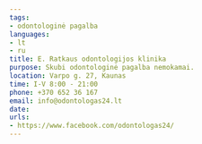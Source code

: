 ```yaml
---
tags:
- odontologinė pagalba
languages:
- lt
- ru
title: E. Ratkaus odontologijos klinika
purpose: Skubi odontologinė pagalba nemokamai.
location: Varpo g. 27, Kaunas
time: I-V 8:00 - 21:00
phone: +370 652 36 167
email: info@odontologas24.lt
date: 
urls:
- https://www.facebook.com/odontologas24/
---
```

